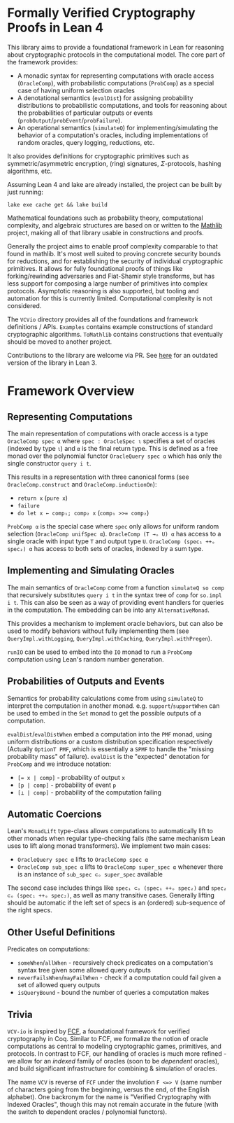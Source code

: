 # Formally Verified Cryptography Proofs in Lean 4

This library aims to provide a foundational framework in Lean for reasoning about cryptographic protocols in the computational model. The core part of the framework provides:

* A monadic syntax for representing computations with oracle access (`OracleComp`), with probabilistic computations (`ProbComp`) as a special case of having uniform selection oracles
* A denotational semantics (`evalDist`) for assigning probability distributions to probabilistic computations, and tools for reasoning about the probabilities of particular outputs or events (`probOutput`/`probEvent`/`probFailure`).
* An operational semantics (`simulateQ`) for implementing/simulating the behavior of a computation's oracles, including implementations of random oracles, query logging, reductions, etc.

It also provides definitions for cryptographic primitives such as symmetric/asymmetric encryption, (ring) signatures, $\Sigma$-protocols, hashing algorithms, etc. 

Assuming Lean 4 and lake are already installed, the project can be built by just running:

```
lake exe cache get && lake build
```

Mathematical foundations such as probability theory, computational complexity, and algebraic structures are based on or written to the [Mathlib](https://github.com/leanprover-community/mathlib4) project, making all of that library usable in constructions and proofs.

Generally the project aims to enable proof complexity comparable to that found in mathlib.
It's most well suited to proving concrete security bounds for reductions, and for establishing the security of individual cryptographic primitives.
It allows for fully foundational proofs of things like forking/rewinding adversaries and Fiat-Shamir style transforms, but has less support for composing a large number of primitives into complex protocols.
Asymptotic reasoning is also supported, but tooling and automation for this is currently limited.
Computational complexity is not considered.

The `VCVio` directory provides all of the foundations and framework definitions / APIs. 
`Examples` contains example constructions of standard cryptographic algorithms. 
`ToMathlib` contains constructions that eventually should be moved to another project.

Contributions to the library are welcome via PR.
See [here](https://github.com/dtumad/lean-crypto-formalization) for an outdated version of the library in Lean 3.

# Framework Overview

## Representing Computations

The main representation of computations with oracle access is a type `OracleComp spec α` where `spec : OracleSpec ι` specifies a set of oracles (indexed by type `ι`) and `α` is the final return type.
This is defined as a free monad over the polynomial functor `OracleQuery spec α` which has only the single constructor `query i t`.

This results in a representation with three canonical forms (see `OracleComp.construct` and `OracleComp.inductionOn`):

* `return x` (`pure x`)
* `failure`
* `do let x ← comp₁; comp₂ x` (`comp₁ >>= comp₂`)

`ProbComp α` is the special case where `spec` only allows for uniform random selection (`OracleComp unifSpec α`).
`OracleComp (T →ₒ U) α` has access to a single oracle with input type `T` and output type `U`.
`OracleComp (spec₁ ++ₒ spec₂) α` has access to both sets of oracles, indexed by a sum type.

## Implementing and Simulating Oracles

The main semantics of `OracleComp` come from a function `simulateQ so comp` that recursively substitutes `query i t` in the syntax tree of `comp` for `so.impl i t`.
This can also be seen as a way of providing event handlers for queries in the computation.
The embedding can be into any `AlternativeMonad`.

This provides a mechanism to implement oracle behaviors, but can also be used to modify behaviors without fully implementing them (see `QueryImpl.withLogging`, `QueryImpl.withCaching`, `QueryImpl.withPregen`).

`runIO` can be used to embed into the `IO` monad to run a `ProbComp` computation using Lean's random number generation.

## Probabilities of Outputs and Events

Semantics for probability calculations come from using `simulateQ` to interpret the computation in another monad.
e.g. `support`/`supportWhen` can be used to embed in the `Set` monad to get the possible outputs of a computation.

`evalDist`/`evalDistWhen` embed a computation into the `PMF` monad, using uniform distributions or a custom distribution specification respectively (Actually `OptionT PMF`, which is essentially a `SPMF` to handle the "missing probability mass" of failure).
`evalDist` is the "expected" denotation for `ProbComp` and we introduce notation:

* `[= x | comp]` - probability of output `x`
* `[p | comp]` - probability of event `p`
* `[⊥ | comp]` - probability of the computation failing

## Automatic Coercions

Lean's `MonadLift` type-class allows computations to automatically lift to other monads when regular type-checking fails (the same mechanism Lean uses to lift along monad transformers).
We implement two main cases:

* `OracleQuery spec α` lifts to `OracleComp spec α`
* `OracleComp sub_spec α` lifts to `OracleComp super_spec α` whenever there is an instance of `sub_spec ⊂ₒ super_spec` available

The second case includes things like `spec₁ ⊂ₒ (spec₁ ++ₒ spec₂)` and `spec₂ ⊂ₒ (spec₁ ++ₒ spec₂)`, as well as many transitive cases. Generally lifting should be automatic if the left set of specs is an (ordered) sub-sequence of the right specs.

## Other Useful Definitions

Predicates on computations:

* `someWhen`/`allWhen` - recursively check predicates on a computation's syntax tree given some allowed query outputs
* `neverFailsWhen`/`mayFailWhen` - check if a computation could fail given a set of allowed query outputs
* `isQueryBound` - bound the number of queries a computation makes

## Trivia

`VCV-io` is inspired by [FCF](https://github.com/adampetcher/fcf), a foundational framework for verified cryptography in Coq. Similar to FCF, we formalize the notion of oracle computations as central to modeling cryptographic games, primitives, and protocols. In contrast to FCF, our handling of oracles is much more refined - we allow for an *indexed* family of oracles (soon to be *dependent* oracles), and build significant infrastructure for combining & simulation of oracles.

The name `VCV` is reverse of `FCF` under the involution `F <=> V` (same number of characters going from the beginning, versus the end, of the English alphabet). One backronym for the name is "Verified Cryptography with Indexed Oracles", though this may not remain accurate in the future (with the switch to dependent oracles / polynomial functors).
